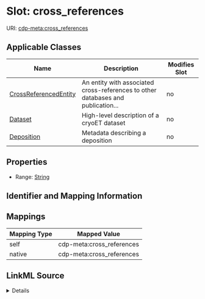 

# Slot: cross_references

URI: [cdp-meta:cross_references](metadatacross_references)



<!-- no inheritance hierarchy -->





## Applicable Classes

| Name | Description | Modifies Slot |
| --- | --- | --- |
| [CrossReferencedEntity](CrossReferencedEntity.md) | An entity with associated cross-references to other databases and publication... |  no  |
| [Dataset](Dataset.md) | High-level description of a cryoET dataset |  no  |
| [Deposition](Deposition.md) | Metadata describing a deposition |  no  |







## Properties

* Range: [String](String.md)





## Identifier and Mapping Information








## Mappings

| Mapping Type | Mapped Value |
| ---  | ---  |
| self | cdp-meta:cross_references |
| native | cdp-meta:cross_references |




## LinkML Source

<details>
```yaml
name: cross_references
alias: cross_references
domain_of:
- CrossReferencedEntity
- Dataset
- Deposition
range: string

```
</details>